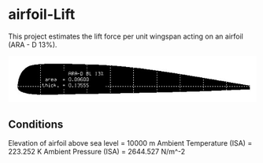# airfoil-Lift

This project estimates the lift force per unit wingspan acting on an airfoil (ARA - D 13%).

![ARA - D 13%](profil.jpg)


## Conditions

Elevation of airfoil above sea level = 10000 m
Ambient Temperature (ISA)            = 223.252 K
Ambient Pressure (ISA)               = 2644.527 N/m^-2
